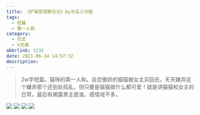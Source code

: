```yaml
---
title: 《铲屎官观察日记》by冰岛三分甜
tags:
  - 短篇
  - 第一人称
category:
  - 扫文
  - Ⅴ无推
abbrlink: 1132
date: 2021-06-24 14:57:32
description:
---
```

<meta name="referrer" content="no-referrer" />

> 2w字短篇。猫咪的第一人称。自恋傲娇的猫猫被女主买回去，天天嫌弃这个嫌弃那个还到处捣乱，但只要是猫猫做什么都可爱！就是讲猫猫和女主的日常，最后有揭露男主是谁。感情戏不多。

![](https://wx3.sinaimg.cn/mw690/0069kFhhgy1grtdc703syj30n01dsb2a.jpg)
![](https://wx1.sinaimg.cn/mw690/0069kFhhgy1grtdc7xnokj30n01dsb2a.jpg)
![](https://wx3.sinaimg.cn/mw690/0069kFhhgy1grtdc8kg1aj30n01ds4qp.jpg)
![](https://wx2.sinaimg.cn/mw690/0069kFhhgy1grtdc946dij30n01ds1kx.jpg)